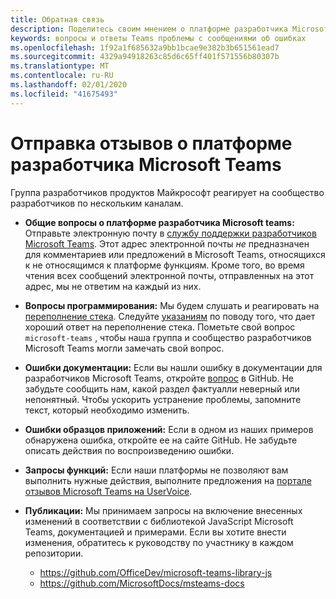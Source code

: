 ```yaml
---
title: Обратная связь
description: Поделитесь своим мнением о платформе разработчика Microsoft Teams
keywords: вопросы и ответы Teams проблемы с сообщениями об ошибках
ms.openlocfilehash: 1f92a1f685632a9bb1bcae9e382b3b651561ead7
ms.sourcegitcommit: 4329a94918263c85d6c65ff401f571556b80307b
ms.translationtype: MT
ms.contentlocale: ru-RU
ms.lasthandoff: 02/01/2020
ms.locfileid: "41675493"
---
```

# <a name="send-feedback-about-the-microsoft-teams-developer-platform"></a>Отправка отзывов о платформе разработчика Microsoft Teams

Группа разработчиков продуктов Майкрософт реагирует на сообщество разработчиков по нескольким каналам.

- **Общие вопросы о платформе разработчика Microsoft teams:** Отправьте электронную почту в [службу поддержки разработчиков Microsoft Teams](mailto:microsoftteamsdev@microsoft.com). Этот адрес электронной почты _не_ предназначен для комментариев или предложений в Microsoft Teams, относящихся к не относящимся к платформе функциям. Кроме того, во время чтения всех сообщений электронной почты, отправленных на этот адрес, мы не ответим на каждый из них.

- **Вопросы программирования:** Мы будем слушать и реагировать на [переполнение стека](http://stackoverflow.com/questions/tagged/microsoft-teams). Следуйте [указаниям](http://stackoverflow.com/tour) по поводу того, что дает хороший ответ на переполнение стека. Пометьте свой вопрос `microsoft-teams` , чтобы наша группа и сообщество разработчиков Microsoft Teams могли замечать свой вопрос.

- **Ошибки документации:** Если вы нашли ошибку в документации для разработчиков Microsoft Teams, откройте [вопрос](https://github.com/MicrosoftDocs/msteams-docs/issues) в GitHub. Не забудьте сообщить нам, какой раздел фактуалли неверный или непонятный. Чтобы ускорить устранение проблемы, запомните текст, который необходимо изменить.

- **Ошибки образцов приложений:** Если в одном из наших примеров обнаружена ошибка, откройте ее на сайте GitHub. Не забудьте описать действия по воспроизведению ошибки.

- **Запросы функций:** Если наши платформы не позволяют вам выполнить нужные действия, выполните предложения на [портале отзывов Microsoft Teams на UserVoice](https://aka.ms/microsoftteamsplatformsuggestions).

- **Публикации:** Мы принимаем запросы на включение внесенных изменений в соответствии с библиотекой JavaScript Microsoft Teams, документацией и примерами. Если вы хотите внести изменения, обратитесь к руководству по участнику в каждом репозитории.

  * https://github.com/OfficeDev/microsoft-teams-library-js
  * https://github.com/MicrosoftDocs/msteams-docs
